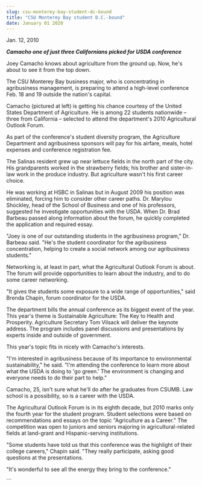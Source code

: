 ```yaml
---
slug: csu-monterey-bay-student-dc-bound
title: "CSU Monterey Bay student D.C.-bound"
date: January 01 2020
---
```


 
<p>Jan. 12, 2010</p>
<p>
  <strong
    ><em
      >Camacho one of just three Californians picked for USDA conference</em
    ></strong
  >
</p>
<p>
  Joey Camacho knows about agriculture from the ground up. Now, he's about to
  see it from the top down.
</p>
<p>
  The CSU Monterey Bay business major, who is concentrating in agribusiness
  management, is preparing to attend a high-level conference Feb. 18 and 19
  outside the nation's capital.
</p>
<p>
  Camacho (pictured at left) is getting his chance courtesy of the United States
  Department of Agriculture. He is among 22 students nationwide – three from
  California – selected to attend the department's 2010 Agricultural Outlook
  Forum.
</p>
<p>
  As part of the conference's student diversity program, the Agriculture
  Department and agribusiness sponsors will pay for his airfare, meals, hotel
  expenses and conference registration fee.
</p>
<p>
  The Salinas resident grew up near lettuce fields in the north part of the
  city. His grandparents worked in the strawberry fields; his brother and
  sister-in-law work in the produce industry. But agriculture wasn't his first
  career choice.
</p>
<p>
  He was working at HSBC in Salinas but in August 2009 his position was
  eliminated, forcing him to consider other career paths. Dr. Marylou Shockley,
  head of the School of Business and one of his professors, suggested he
  investigate opportunities with the USDA. When Dr. Brad Barbeau passed along
  information about the forum, he quickly completed the application and required
  essay.
</p>
<p>
  "Joey is one of our outstanding students in the agribusiness program," Dr.
  Barbeau said. "He's the student coordinator for the agribusiness
  concentration, helping to create a social network among our agribusiness
  students."
</p>
<p>
  Networking is, at least in part, what the Agricultural Outlook Forum is about.
  The forum will provide opportunities to learn about the industry, and to do
  some career networking.
</p>
<p>
  "It gives the students some exposure to a wide range of opportunities," said
  Brenda Chapin, forum coordinator for the USDA.
</p>
<p>
  The department bills the annual conference as its biggest event of the year.
  This year's theme is Sustainable Agriculture: The Key to Health and
  Prosperity. Agriculture Secretary Tom Vilsack will deliver the keynote
  address. The program includes panel discussions and presentations by experts
  inside and outside of government.
</p>
<p>This year's topic fits in nicely with Camacho's interests.</p>
<p>
  "I'm interested in agribusiness because of its importance to environmental
  sustainability," he said. "I'm attending the conference to learn more about
  what the USDA is doing to 'go green.' The environment is changing and everyone
  needs to do their part to help."
</p>
<p>
  Camacho, 25, isn't sure what he'll do after he graduates from CSUMB. Law
  school is a possibility, so is a career with the USDA.
</p>
<p>
  The Agricultural Outlook Forum is in its eighth decade, but 2010 marks only
  the fourth year for the student program. Student selections were based on
  recommendations and essays on the topic "Agriculture as a Career." The
  competition was open to juniors and seniors majoring in agricultural-related
  fields at land-grant and Hispanic-serving institutions.
</p>
<p>
  "Some students have told us that this conference was the highlight of their
  college careers," Chapin said. "They really participate, asking good questions
  at the presentations.
</p>
<p>"It's wonderful to see all the energy they bring to the conference."</p>
<p></p>
<p></p>
<p></p>
```
